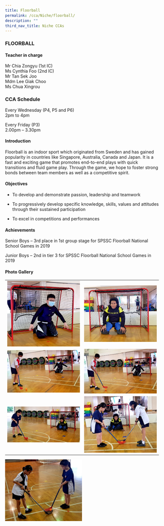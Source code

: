 ```yaml
---
title: Floorball
permalink: /cca/Niche/floorball/
description: ""
third_nav_title: Niche CCAs
---
```

### FLOORBALL

#### Teacher in charge

Mr Chia Zongyu (1st IC)   <br>
Ms Cynthia Foo (2nd IC) <br>
Mr Tan Sek Joo  <br>
Mdm Lee Giak Choo <br>
Ms Chua Xingrou <br>

### CCA Schedule

Every Wednesday (P4, P5 and P6) <br>
2pm to 4pm

Every Friday (P3) <br>
2.00pm – 3.30pm

#### Introduction

Floorball is an indoor sport which originated from Sweden and has gained popularity in countries like Singapore, Australia, Canada and Japan. It is a fast and exciting game that promotes end-to-end plays with quick transitions and fluid game play. Through the game, we hope to foster strong bonds between team members as well as a competitive spirit.

#### Objectives

*   To develop and demonstrate passion, leadership and teamwork
    
*   To progressively develop specific knowledge, skills, values and attitudes through their sustained participation
    
*   To excel in competitions and performances

####  Achievements

Senior Boys – 3rd place in 1st group stage for SPSSC Floorball National School Games in 2019

Junior Boys – 2nd in tier 3 for SPSSC Floorball National School Games in 2019

#### Photo Gallery
 
| | |
|---|---|
| ![](/images/flooorball1.jpg) | ![](/images/floorball2.jpg) |
| ![](/images/floorball3.jpg) | ![](/images/floorball4.jpg) | 
| ![](/images/floorball5.jpg) | ![](/images/floorball6.jpg) | 

<img src="/images/floorball7.jpg" style="width:50%"/>